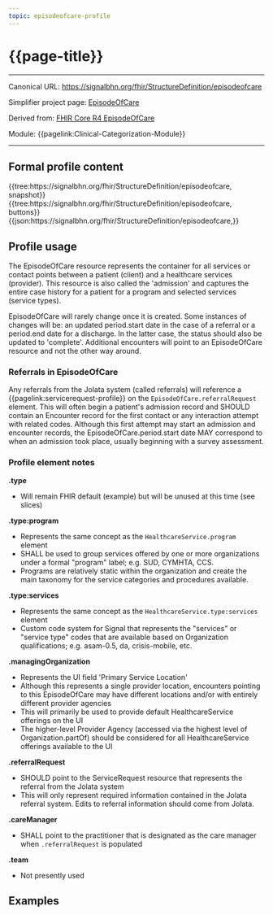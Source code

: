 ```yaml
---
topic: episodeofcare-profile
---
```


# {{page-title}}

---

Canonical URL: https://signalbhn.org/fhir/StructureDefinition/episodeofcare

Simplifier project page: [EpisodeOfCare](https://signalbhn.org/fhir/StructureDefinition/episodeofcare)

Derived from: [FHIR Core R4 EpisodeOfCare](http://hl7.org/fhir/R4/episodeofcare.html)

Module:  {{pagelink:Clinical-Categorization-Module}}

---

## Formal profile content
<tabs>
	<tab title="Tree snapshot">
		{{tree:https://signalbhn.org/fhir/StructureDefinition/episodeofcare, snapshot}}
	</tab>
	<tab title="Tree, diff/hybrid/snapshot">
		{{tree:https://signalbhn.org/fhir/StructureDefinition/episodeofcare, buttons}}
	</tab>
	<tab title="JSON">
		{{json:https://signalbhn.org/fhir/StructureDefinition/episodeofcare,}}
	</tab>
</tabs>

## Profile usage

The EpisodeOfCare resource represents the container for all services or contact points between a patient (client) and a healthcare services (provider).  This resource is also called the 'admission' and captures the entire case history for a patient for a program and selected services (service types).

EpisodeOfCare will rarely change once it is created.  Some instances of changes will be: an updated period.start date in the case of a referral or a period.end date for a discharge.  In the latter case, the status should also be updated to 'complete'.  Additional encounters will point to an EpisodeOfCare resource and not the other way around.

### Referrals in EpisodeOfCare
Any referrals from the Jolata system (called referrals) will reference a {{pagelink:servicerequest-profile}} on the `EpisodeOfCare.referralRequest` element. This will often begin a patient's admission record and SHOULD contain an Encounter record for the first contact or any interaction attempt with related codes.  Although this first attempt may start an admission and encounter records, the EpisodeOfCare.period.start date MAY correspond to when an admission took place, usually beginning with a survey assessment. 

### Profile element notes

**.type**
- Will remain FHIR default (example) but will be unused at this time (see slices)

**.type:program**
- Represents the same concept as the `HealthcareService.program` element
- SHALL be used to group services offered by one or more organizations under a formal "program" label; e.g. SUD, CYMHTA, CCS.
- Programs are relatively static within the organization and create the main taxonomy for the service categories and procedures available.

**.type:services**
- Represents the same concept as the `HealthcareService.type:services` element
- Custom code system for Signal that represents the "services" or "service type" codes that are available based on Organization qualifications; e.g. asam-0.5, da, crisis-mobile, etc.

**.managingOrganization**
- Represents the UI field 'Primary Service Location'
- Although this represents a single provider location, encounters pointing to this EpisodeOfCare may have different locations and/or with entirely different provider agencies
- This will primarily be used to provide default HealthcareService offerings on the UI
- The higher-level Provider Agency (accessed via the highest level of Organization.partOf) should be considered for all HealthcareService offerings available to the UI

**.referralRequest**
- SHOULD point to the ServiceRequest resource that represents the referral from the Jolata system
- This will only represent required information contained in the Jolata referral system. Edits to referral information should come from Jolata.

**.careManager**
- SHALL point to the practitioner that is designated as the care manager when `.referralRequest` is populated

**.team**
- Not presently used

## Examples

